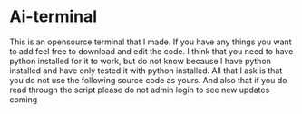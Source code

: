 # Ai-terminal
This is an opensource terminal that I made. If you have any things you want to add feel free to download and edit the code. I think that you need to have python installed for it to work, but do not know
because I have python installed and have only tested it with python installed.
All that I ask is that you do not use the following source code as yours.
And also that if you do read through the script please do not admin login to see new updates coming
